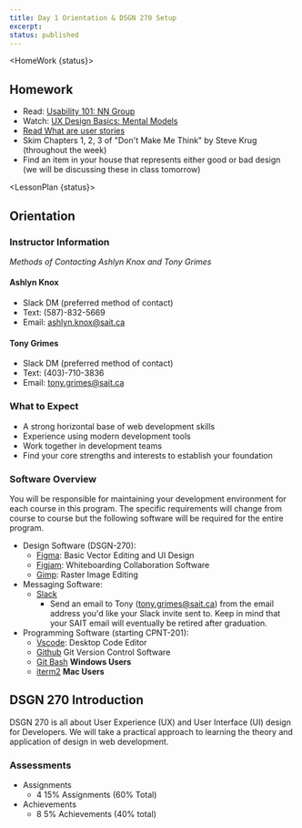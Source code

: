```yaml
---
title: Day 1 Orientation & DSGN 270 Setup
excerpt:
status: published
---
```


<script>

	import Homework from "$lib/components/Homework.svelte";
	import LessonPlan from "$lib/components/LessonPlan.svelte";
	import LabTime from "$lib/components/LabTime.svelte";

</script>

<HomeWork {status}>

## Homework

- Read: [Usability 101: NN Group](https://www.nngroup.com/articles/usability-101-introduction-to-usability/)
- Watch: [UX Design Basics: Mental Models](https://www.youtube.com/watch?v=9gM8K4ooavY)
- [Read What are user stories](https://www.atlassian.com/agile/project-management/user-stories)
- Skim Chapters 1, 2, 3 of "Don't Make Me Think" by Steve Krug (throughout the week)
- Find an item in your house that represents either good or bad design (we will be discussing these in class tomorrow)

</HomeWork>

<LessonPlan {status}>

## Orientation

### Instructor Information

_Methods of Contacting Ashlyn Knox and Tony Grimes_

#### Ashlyn Knox

- Slack DM (preferred method of contact)
- Text: (587)-832-5669
- Email: ashlyn.knox@sait.ca

#### Tony Grimes

- Slack DM (preferred method of contact)
- Text: (403)-710-3836
- Email: tony.grimes@sait.ca

### What to Expect

- A strong horizontal base of web development skills
- Experience using modern development tools
- Work together in development teams
- Find your core strengths and interests to establish your foundation

### Software Overview

You will be responsible for maintaining your development environment for each course in this program. The specific requirements will change from course to course but the following software will be required for the entire program.

- Design Software (DSGN-270):
  - [Figma](https://figma.com): Basic Vector Editing and UI Design
  - [Figjam](https://www.figma.com/figjam/): Whiteboarding Collaboration Software
  - [Gimp](https://www.gimp.org/): Raster Image Editing
- Messaging Software:
  - [Slack](https://slack.com/intl/en-ca/downloads/)
    - Send an email to Tony (tony.grimes@sait.ca) from the email address you'd like your Slack invite sent to. Keep in mind that your SAIT email will eventually be retired after graduation.
- Programming Software (starting CPNT-201):
  - [Vscode](https://code.visualstudio.com/): Desktop Code Editor
  - [Github](https://github.com) Git Version Control Software
  - [Git Bash](https://gitforwindows.org/) **Windows Users**
  - [iterm2](https://iterm2.com/) **Mac Users**

## DSGN 270 Introduction

DSGN 270 is all about User Experience (UX) and User Interface (UI) design for Developers. We will take a practical approach to learning the theory and application of design in web development.

### Assessments

- Assignments
  - 4 15% Assignments (60% Total)
- Achievements
  - 8 5% Achievements (40% total)

</LessonPlan>
